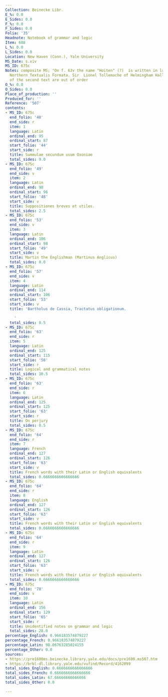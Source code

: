 ```yaml
---
Collection: Beinecke Libr.
E_%: 0.0
E_Sides: 0.0
F_%: 0.0
F_Sides: 0.0
Folia: '35'
Headnote: Notebook of grammar and logic
Item: 688
L_%: 0.0
L_Sides: 0.0
Location: New Haven (Conn.), Yale University
MS_Date: s.xiv
MS_ID: 675c
Notes: composite MS; "On f. 63v the name "Hoiten" (?)  is written in large clumsy
  Northern Textualis Formata. Sir  Lionel Tollemache of Helmingham Hall (   )."; leaves
  of the second text are out of order
O_%: 0.0
O_Sides: 0.0
Place_of_production: ''
Produced_for: ''
Reference: '507'
contents:
- MS_ID: 675c
  end_folio: '48'
  end_side: r
  item: 1
  language: Latin
  ordinal_end: 95
  ordinal_start: 87
  start_folio: '44'
  start_side: r
  title: Summulae secundum usum Oxoniae
  total_sides: 9.0
- MS_ID: 675c
  end_folio: '49'
  end_side: v
  item: 2
  language: Latin
  ordinal_end: 98
  ordinal_start: 96
  start_folio: '48'
  start_side: v
  title: Suppositiones breves et utiles.
  total_sides: 2.5
- MS_ID: 675c
  end_folio: '53'
  end_side: v
  item: 3
  language: Latin
  ordinal_end: 106
  ordinal_start: 98
  start_folio: '49'
  start_side: v
  title: Martin the Englishman (Martinus Anglicus)
  total_sides: 8.0
- MS_ID: 675c
  end_folio: '57'
  end_side: v
  item: 4
  language: Latin
  ordinal_end: 114
  ordinal_start: 106
  start_folio: '53'
  start_side: v
  title: 'Bartholus de Cassia, Tractatus obligationum.

    '
  total_sides: 8.5
- MS_ID: 675c
  end_folio: '63'
  end_side: r
  item: 5
  language: Latin
  ordinal_end: 125
  ordinal_start: 115
  start_folio: '58'
  start_side: r
  title: Logical and grammatical notes
  total_sides: 10.5
- MS_ID: 675c
  end_folio: '63'
  end_side: r
  item: 6
  language: Latin
  ordinal_end: 125
  ordinal_start: 125
  start_folio: '63'
  start_side: r
  title: On perjury
  total_sides: 0.5
- MS_ID: 675c
  end_folio: '64'
  end_side: r
  item: 7
  language: French
  ordinal_end: 127
  ordinal_start: 126
  start_folio: '63'
  start_side: v
  title: French words with their Latin or English equivalents
  total_sides: 0.6666666666666666
- MS_ID: 675c
  end_folio: '64'
  end_side: r
  item: 8
  language: English
  ordinal_end: 127
  ordinal_start: 126
  start_folio: '63'
  start_side: v
  title: French words with their Latin or English equivalents
  total_sides: 0.6666666666666666
- MS_ID: 675c
  end_folio: '64'
  end_side: r
  item: 9
  language: Latin
  ordinal_end: 127
  ordinal_start: 126
  start_folio: '63'
  start_side: v
  title: French words with their Latin or English equivalents
  total_sides: 0.6666666666666666
- MS_ID: 675c
  end_folio: '78'
  end_side: v
  item: 10
  language: Latin
  ordinal_end: 156
  ordinal_start: 129
  start_folio: '65'
  start_side: r
  title: Unidentified notes on grammar and logic
  total_sides: 28.0
percentage_English: 0.966183574879227
percentage_French: 0.966183574879227
percentage_Latin: 98.06763285024155
percentage_Other: 0.0
sources:
- https://pre1600ms.beinecke.library.yale.edu/docs/pre1600.ms507.htm
- https://brbl-dl.library.yale.edu/vufind/Record/4162099
total_sides_English: 0.6666666666666666
total_sides_French: 0.6666666666666666
total_sides_Latin: 67.66666666666666
total_sides_Other: 0.0

---
```

